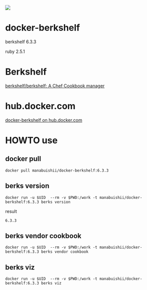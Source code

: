 [![](https://images.microbadger.com/badges/image/manabuishii/docker-berkshelf.svg)](https://microbadger.com/images/manabuishii/docker-berkshelf "Get your own image badge on microbadger.com")
# docker-berkshelf

berkshelf 6.3.3

ruby 2.5.1

# Berkshelf

[berkshelf/berkshelf: A Chef Cookbook manager](https://github.com/berkshelf/berkshelf) 

# hub.docker.com

[docker-berkshelf on hub.docker.com](https://hub.docker.com/r/manabuishii/docker-berkshelf/)

# HOWTO use

## docker pull

```
docker pull manabuishii/docker-berkshelf:6.3.3
```

## berks version

```
docker run -u $UID  --rm -v $PWD:/work -t manabuishii/docker-berkshelf:6.3.3 berks version
```

result

```
6.3.3
```


## berks vendor cookbook

```
docker run -u $UID  --rm -v $PWD:/work -t manabuishii/docker-berkshelf:6.3.3 berks vendor cookbook
```

## berks viz

```
docker run -u $UID  --rm -v $PWD:/work -t manabuishii/docker-berkshelf:6.3.3 berks viz
```
